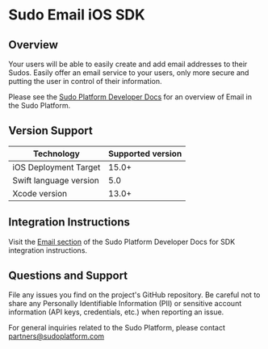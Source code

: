 # Sudo Email iOS SDK

## Overview
Your users will be able to easily create and add email addresses to their Sudos. Easily offer an email service to your users, only more secure and putting the user in control of their information.

Please see the [Sudo Platform Developer Docs](https://sudoplatform.com/docs) for an overview of Email in the Sudo Platform.

## Version Support
| Technology             | Supported version |
| ---------------------- | ----------------- |
| iOS Deployment Target  | 15.0+             |
| Swift language version | 5.0               |
| Xcode version          | 13.0+             |

## Integration Instructions
Visit the [Email section](https://sudoplatform.com/docs) of the Sudo Platform Developer Docs for SDK integration instructions.

## Questions and Support
File any issues you find on the project's GitHub repository. Be careful not to share any Personally Identifiable Information (PII) or sensitive account information (API keys, credentials, etc.) when reporting an issue.

For general inquiries related to the Sudo Platform, please contact [partners@sudoplatform.com](mailto:partners@sudoplatform.com)
